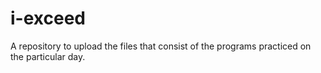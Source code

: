 # i-exceed

A repository to upload the files that consist of the programs practiced on the particular day.
